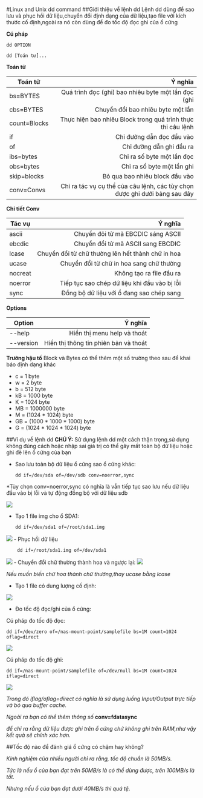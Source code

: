 #Linux and Unix dd command
##Giới thiệu về lệnh dd
Lệnh dd dùng để sao lưu và phục hồi dữ liệu,chuyển đổi định dạng của dữ liệu,tạo file với kích thước cố định,ngoài ra nó còn dùng để đo tốc độ đọc ghi của ổ cứng

**Cú pháp**

    dd OPTION 
    
    dd [Toán tử]...
    
**Toán tử**

| Toán tử |Ý nghĩa |
| ------------- |-----:|
| bs=BYTES | Quá trình đọc (ghi) bao nhiêu byte một lần đọc (ghi |
| cbs=BYTES |  Chuyển đổi bao nhiêu byte một lần |
| count=Blocks | Thực hiện bao nhiêu Block trong quá trình thực thi câu lệnh |
| if | Chỉ đường dẫn đọc đầu vào |
| of | Chỉ đường dẫn ghi đầu ra |
| ibs=bytes | Chỉ ra số byte một lần đọc |
| obs=bytes | Chỉ ra số byte một lần ghi |
| skip=blocks | Bỏ qua bao nhiêu block đầu vào |
| conv=Convs | Chỉ ra tác vụ cụ thể của câu lệnh, các tùy chọn được ghi dưới bảng sau đây |

**Chi tiết Conv**

| Tác vụ | Ý nghĩa |
| ------------- |-----:|
| ascii | Chuyển đôi từ mã EBCDIC sáng ASCII |
| ebcdic | Chuyển đổi từ mã ASCII sang EBCDIC |
| lcase | Chuyển đổi từ chữ thường lên hết thành chữ in hoa |
| ucase | Chuyển đổi từ chữ in hoa sang chữ thường |
| nocreat | Không tạo ra file đầu ra |
| noerror | Tiếp tục sao chép dữ liệu khi đầu vào bị lỗi |
| sync | Đồng bộ dữ liệu với ổ đang sao chép sang |

**Options**

| Option | Ý nghĩa |
| ------------- |-----:|
| --help | Hiển thị menu help và thoát |
| --version | Hiển thị thông tin phiên bản và thoát |

**Trường hậu tố**
Block và Bytes có thể thêm một số trường theo sau để khai báo định dạng khác
- c = 1 byte
- w = 2 byte
- b = 512 byte
- kB = 1000 byte
- K = 1024 byte
- MB = 1000000 byte
- M = (1024 * 1024) byte
- GB = (1000 * 1000 * 1000) byte
- G = (1024 * 1024 * 1024) byte

##Ví dụ về lệnh dd
**CHÚ Ý:** Sử dụng lệnh dd một cách thận trọng,sử dụng không đúng cách hoặc nhập sai giá trị có thể gây mất toàn bộ dữ liệu hoặc ghi đè lên ổ cứng của bạn

- Sao lưu toàn bộ dữ liệu ổ cứng sao ổ cứng khác:
 
    ```dd if=/dev/sda of=/dev/sdb conv=noerror,sync```

*Tùy chọn conv=noerror,sync có nghĩa là vẫn tiếp tục sao lưu nếu dữ liệu đầu vào bị lỗi và tự động đồng bộ với dữ liệu sdb

<img src="http://i.imgur.com/Z5QQDOa.png">

- Tạo 1 file img cho ổ SDA1:
 
    ```dd if=/dev/sda1 of=/root/sda1.img```
<img src="http://i.imgur.com/itpQEdW.png">
- Phục hồi dữ liệu
 
        dd if=/root/sda1.img of=/dev/sda1

<img src="http://i.imgur.com/jdIBQYN.png">
- Chuyển đổi chữ thường thành hoa và ngược lại:
 
<img src="http://i.imgur.com/4Dv91QD.png">

*Nếu muốn biến chữ hoa thành chữ thường,thay ucase bằng lcase*

- Tạo 1 file có dung lượng cố định:

<img src="http://i.imgur.com/er6sjjc.png">

- Đo tốc độ đọc/ghi của ổ cứng:

Cú pháp đo tốc độ đọc:

    dd if=/dev/zero of=/nas-mount-point/samplefile bs=1M count=1024 oflag=direct
    
<img src="http://i.imgur.com/ZRkCsip.png">

Cú pháp đo tốc độ ghi:

    dd if=/nas-mount-point/samplefile of=/dev/null bs=1M count=1024 iflag=direct
    
<img src="http://i.imgur.com/32N1ARz.png">

*Trong đó iflag/oflag=direct có nghĩa là sử dụng luồng Input/Output trực tiếp và bỏ qua buffer cache.*

*Ngoài ra bạn có thể thêm thông số* **conv=fdatasync**

*để chỉ ra rằng dữ liệu được ghi trên ổ cứng chứ không ghi trên RAM,như vậy kết quả sẽ chính xác hơn.*

##Tốc độ nào để đánh giá ổ cứng có chậm hay không?

*Kinh nghiệm của nhiều người chỉ ra rằng, tốc độ chuẩn là 50MB/s.*

*Tức là nếu ổ của bạn đạt trên 50MB/s là có thể dùng được, trên 100MB/s là tốt.*

*Nhưng nếu ổ của bạn đạt dưới 40MB/s thì quá tệ.*
